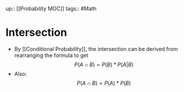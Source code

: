 up:: [[Probability MOC]]
tags:: #Math
# Intersection
- By [[Conditional Probability]], the intersection can be derived from rearranging the formula to get
$$ P(A \cap B) = P(B) * P(A|B)$$
- Also:
$$ P(A \cap B) = P(A) * P(B)$$

